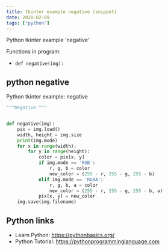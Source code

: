 ```yaml
---
title: tkinter example negative (snippet)
date: 2020-02-09
tags: ["python"]
---
```

Python tkinter example 'negative'

Functions in program: 
* `def negative(img):`

## python negative

Python tkinter example: negative

```python
"""Negative."""


def negative(img):
    pix = img.load()
    width, height = img.size
    print(img.mode)
    for x in range(width):
        for y in range(height):
            color = pix[x, y]
            if img.mode == 'RGB':
                r, g, b = color
                new_color = (255 - r, 255 - g, 255 - b)
            elif img.mode == 'RGBA':
                r, g, b, a = color
                new_color = (255 - r, 255 - g, 255 - b, a)
            pix[x, y] = new_color
    img.save(img.filename)


```

## Python links

- Learn Python: https://pythonbasics.org/
- Python Tutorial: https://pythonprogramminglanguage.com
